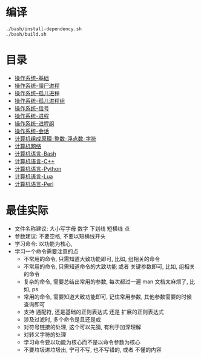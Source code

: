 
# 编译
```
./bash/install-dependency.sh
./bash/build.sh
```

# 目录

* [操作系统-基础](./000-00.md)
* [操作系统-僵尸进程](./001-00.md)
* [操作系统-孤儿进程](./002-00.md)
* [操作系统-孤儿进程组](./003-00.md)
* [操作系统-信号](./004-00.md)
* [操作系统-进程](./005-00.md)
* [操作系统-进程组](./006-00.md)
* [操作系统-会话](./007-00.md)
* [计算机组成原理-整数-浮点数-字符](./101-00.md)
* [计算机网络](./201-00.md)
* [计算机语言-Bash](./301-00.md)
* [计算机语言-C++](./302-00.md)
* [计算机语言-Python](./303-00.md)
* [计算机语言-Lua](./304-00.md)
* [计算机语言-Perl](./305-00.md)

# 最佳实际
* 文件名称建议: 大小写字母 数字 下划线 短横线 点
* 参数建议: 不要空格, 不要以短横线开头
* 学习命令: 以功能为核心,
* 学习一个命令需要注意的点
    * 不常用的命令, 只需知道大致功能即可, 比如, 组相关的命令
    * 不常用的命令, 只需知道命令的大致功能 或者 关键参数即可, 比如, 组相关的命令
    *   复杂的命令, 需要总结出常用的参数, 每次都过一遍 man 文档太麻烦了, 比如, ps
    *   常用的命令, 需要知道大致功能即可, 记住常用参数, 其他参数需要的时候查询即可
    * 支持 通配符, 还是基础的正则表达式 还是 扩展的正则表达式
    * 涉及过滤时, 多个命令是且还是或
    * 对符号链接的处理, 这个可以先猜, 有利于加深理解
    * 对转义字符的处理
    * 学习命令要以功能为核心而不是以命令参数为核心
    * 不要垃圾进垃圾出, 宁可不写, 也不写错的, 或者 不懂的内容

